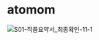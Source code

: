 # atomom
![S01-작품요약서_최종확인-11-1](https://github.com/YUNJAYJAY/atomom/assets/114663296/a71075ba-fef1-47f1-a3fd-44c0c94f590c)
